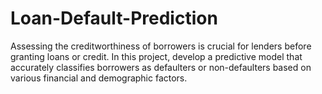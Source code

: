 # Loan-Default-Prediction
Assessing the creditworthiness of borrowers is crucial for lenders before granting loans or credit. In this project, develop a predictive model that accurately classifies borrowers as defaulters or non-defaulters based on various financial and demographic factors.
